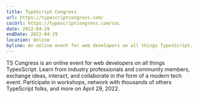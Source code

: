 ```yaml
---
title: TypeScript Congress
url: https://typescriptcongress.com/
cocUrl: https://typescriptcongress.com/coc
date: 2022-04-29
endDate: 2022-04-29
location: Online
byline: An online event for web developers on all things TypesScript.
---
```


TS Congress is an online event for web developers on all things TypesScript. Learn from industry professionals and community members, exchange ideas, interact, and collaborate in the form of a modern tech event. Participate in workshops, network with thousands of others TypeScript folks, and more on April 29, 2022.
